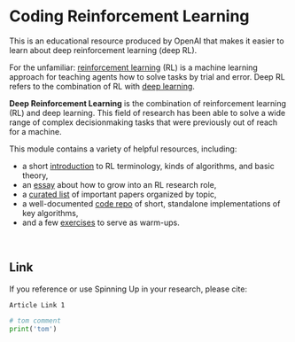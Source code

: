 

Coding Reinforcement Learning
==================================


This is an educational resource produced by OpenAI that makes it easier to learn about deep reinforcement learning (deep RL).


For the unfamiliar: [reinforcement learning](https://en.wikipedia.org/wiki/Reinforcement_learning) (RL) is a machine learning approach for teaching agents how to solve tasks by trial and error. Deep RL refers to the combination of RL with [deep learning](http://ufldl.stanford.edu/tutorial/).


**Deep Reinforcement Learning** is the combination of reinforcement learning (RL) and deep learning. This field of research has been able to solve a wide range of complex decisionmaking tasks that were previously out of reach for a machine.


This module contains a variety of helpful resources, including:

- a short [introduction](https://spinningup.openai.com/en/latest/spinningup/rl_intro.html) to RL terminology, kinds of algorithms, and basic theory,
- an [essay](https://spinningup.openai.com/en/latest/spinningup/spinningup.html) about how to grow into an RL research role,
- a [curated list](https://spinningup.openai.com/en/latest/spinningup/keypapers.html) of important papers organized by topic,
- a well-documented [code repo](https://github.com/openai/spinningup) of short, standalone implementations of key algorithms,
- and a few [exercises](https://spinningup.openai.com/en/latest/spinningup/exercises.html) to serve as warm-ups.


<br>


Link
------------------

If you reference or use Spinning Up in your research, please cite:

```
Article Link 1 
```



```python
# tom comment
print('tom') 
```
